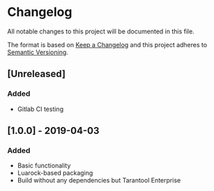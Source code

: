 # Changelog
All notable changes to this project will be documented in this file.

The format is based on [Keep a Changelog](http://keepachangelog.com/en/1.0.0/)
and this project adheres to [Semantic Versioning](http://semver.org/spec/v2.0.0.html).

## [Unreleased]

### Added

- Gitlab CI testing

## [1.0.0] - 2019-04-03

### Added

- Basic functionality
- Luarock-based packaging
- Build without any dependencies but Tarantool Enterprise
